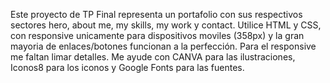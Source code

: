 Este proyecto de TP Final representa un portafolio con sus respectivos sectores hero, about me, my skills, my work y contact. 
Utilice HTML y CSS, con responsive unicamente para dispositivos moviles (358px) y la gran mayoria de enlaces/botones funcionan a la perfección.
Para el responsive me faltan limar detalles.
Me ayude con CANVA para las ilustraciones, Iconos8 para los iconos y Google Fonts para las fuentes.
